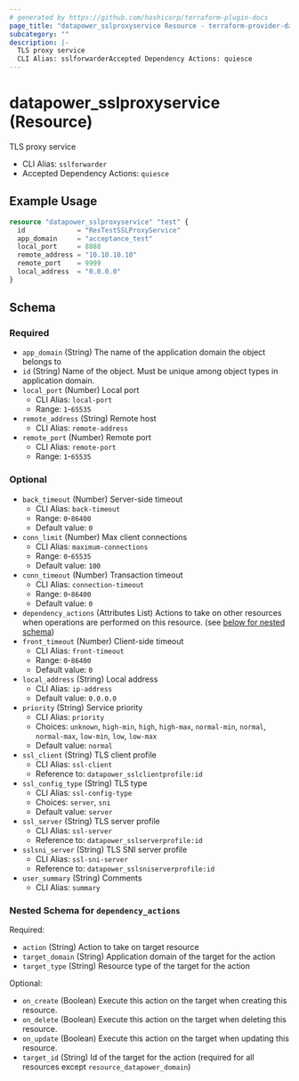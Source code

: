 ```yaml
---
# generated by https://github.com/hashicorp/terraform-plugin-docs
page_title: "datapower_sslproxyservice Resource - terraform-provider-datapower"
subcategory: ""
description: |-
  TLS proxy service
  CLI Alias: sslforwarderAccepted Dependency Actions: quiesce
---
```


# datapower_sslproxyservice (Resource)

TLS proxy service
  - CLI Alias: `sslforwarder`
  - Accepted Dependency Actions: `quiesce`

## Example Usage

```terraform
resource "datapower_sslproxyservice" "test" {
  id             = "ResTestSSLProxyService"
  app_domain     = "acceptance_test"
  local_port     = 8888
  remote_address = "10.10.10.10"
  remote_port    = 9999
  local_address  = "0.0.0.0"
}
```

<!-- schema generated by tfplugindocs -->
## Schema

### Required

- `app_domain` (String) The name of the application domain the object belongs to
- `id` (String) Name of the object. Must be unique among object types in application domain.
- `local_port` (Number) Local port
  - CLI Alias: `local-port`
  - Range: `1`-`65535`
- `remote_address` (String) Remote host
  - CLI Alias: `remote-address`
- `remote_port` (Number) Remote port
  - CLI Alias: `remote-port`
  - Range: `1`-`65535`

### Optional

- `back_timeout` (Number) Server-side timeout
  - CLI Alias: `back-timeout`
  - Range: `0`-`86400`
  - Default value: `0`
- `conn_limit` (Number) Max client connections
  - CLI Alias: `maximum-connections`
  - Range: `0`-`65535`
  - Default value: `100`
- `conn_timeout` (Number) Transaction timeout
  - CLI Alias: `connection-timeout`
  - Range: `0`-`86400`
  - Default value: `0`
- `dependency_actions` (Attributes List) Actions to take on other resources when operations are performed on this resource. (see [below for nested schema](#nestedatt--dependency_actions))
- `front_timeout` (Number) Client-side timeout
  - CLI Alias: `front-timeout`
  - Range: `0`-`86400`
  - Default value: `0`
- `local_address` (String) Local address
  - CLI Alias: `ip-address`
  - Default value: `0.0.0.0`
- `priority` (String) Service priority
  - CLI Alias: `priority`
  - Choices: `unknown`, `high-min`, `high`, `high-max`, `normal-min`, `normal`, `normal-max`, `low-min`, `low`, `low-max`
  - Default value: `normal`
- `ssl_client` (String) TLS client profile
  - CLI Alias: `ssl-client`
  - Reference to: `datapower_sslclientprofile:id`
- `ssl_config_type` (String) TLS type
  - CLI Alias: `ssl-config-type`
  - Choices: `server`, `sni`
  - Default value: `server`
- `ssl_server` (String) TLS server profile
  - CLI Alias: `ssl-server`
  - Reference to: `datapower_sslserverprofile:id`
- `sslsni_server` (String) TLS SNI server profile
  - CLI Alias: `ssl-sni-server`
  - Reference to: `datapower_sslsniserverprofile:id`
- `user_summary` (String) Comments
  - CLI Alias: `summary`

<a id="nestedatt--dependency_actions"></a>
### Nested Schema for `dependency_actions`

Required:

- `action` (String) Action to take on target resource
- `target_domain` (String) Application domain of the target for the action
- `target_type` (String) Resource type of the target for the action

Optional:

- `on_create` (Boolean) Execute this action on the target when creating this resource.
- `on_delete` (Boolean) Execute this action on the target when deleting this resource.
- `on_update` (Boolean) Execute this action on the target when updating this resource.
- `target_id` (String) Id of the target for the action (required for all resources except `resource_datapower_domain`)
